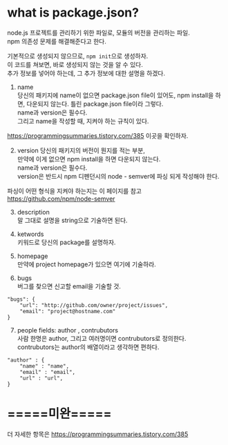 # what is package.json?

node.js 프로젝트를 관리하기 위한 파일로, 모듈의 버전을 관리하는 파일.  
npm 의존성 문제를 해결해준다고 한다.

기본적으로 생성되지 않으므로, ```npm init```으로 생성하자.  
이 코드를 쳐보면, 바로 생성되지 않는 것을 알 수 있다.  
추가 정보를 넣어야 하는데, 그 추가 정보에 대한 설명을 하겠다.  

1. name  
당신의 패키지에 name이 없으면 package.json file이 있어도, 
npm install을 하면, 다운되지 않는다. 틀린 package.json file이라 그렇다.  
name과 version은 필수다.  
그리고 name을 작성할 때, 지켜야 하는 규칙이 있다.

https://programmingsummaries.tistory.com/385 이곳을 확인하자.

2. version 
당신의 패키지의 버전이 뭔지를 적는 부분,  
만약에 이게 없으면 npm install을 하면 다운되지 않는다.  
name과 version은 필수다.  
version은 반드시 npm 디펜던시의 node - semver에 파싱 되게 작성해야 한다.

파싱이 어떤 형식을 지켜야 하는지는 이 페이지를 참고  
https://github.com/npm/node-semver

3. description  
말 그대로 설명을 string으로 기술하면 된다.  

4. ketwords  
키워드로 당신의 package를 설명하자.  

5. homepage  
만약에 project homepage가 있으면 여기에 기술하라.  

6. bugs  
버그를 찾으면 신고할 email을 기술할 것.  
```
"bugs": {
    "url": "http://github.com/owner/project/issues",
    "email": "project@hostname.com"
}
```
7. people fields: author , contrubutors  
사람 한명은 author, 그리고 여러명이면 contrubutors로 정의한다.  
contrubutors는 author의 배열이라고 생각하면 편하다.  

```
"author" : {
    "name" : "name",
    "email" : "email",
    "url" : "url",
}
```


# =====미완=====
더 자세한 항목은 https://programmingsummaries.tistory.com/385  